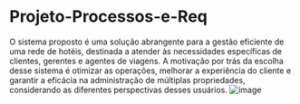 # Projeto-Processos-e-Req

O sistema proposto é uma solução abrangente para a gestão eficiente de uma rede de hotéis, destinada a atender às necessidades específicas de clientes, gerentes e agentes de viagens. A motivação por trás da escolha desse sistema é otimizar as operações, melhorar a experiência do cliente e garantir a eficácia na administração de múltiplas propriedades, considerando as diferentes perspectivas desses usuários.
![image](https://github.com/GuiAlencarr/Projeto-Processos-e-Req/assets/133004558/a70b6a28-ba0c-4e08-8551-952c7c4b7034)
